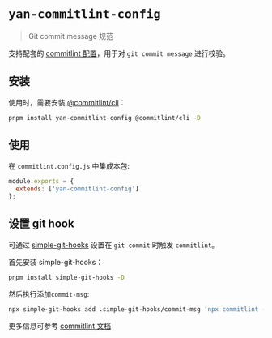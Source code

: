 # `yan-commitlint-config`

> Git commit message 规范

支持配套的 [commitlint 配置](https://commitlint.js.org/#/concepts-shareable-config)，用于对 `git commit message` 进行校验。

## 安装

使用时，需要安装 [@commitlint/cli](https://www.npmjs.com/package/@commitlint/cli)：

```bash
pnpm install yan-commitlint-config @commitlint/cli -D
```

## 使用

在 `commitlint.config.js` 中集成本包:

```javascript
module.exports = {
  extends: ['yan-commitlint-config']
};
```

## 设置 git hook

可通过 [simple-git-hooks](https://typicode.github.io/simple-git-hooks/get-started.htmly) 设置在 `git commit` 时触发 `commitlint`。

首先安装 simple-git-hooks：

```bash
pnpm install simple-git-hooks -D
```

然后执行添加`commit-msg`:

```bash
npx simple-git-hooks add .simple-git-hooks/commit-msg 'npx commitlint --edit $1'
```

更多信息可参考 [commitlint 文档](https://commitlint.js.org/#/guides-local-setup?id=install-simple-git-hooks)
